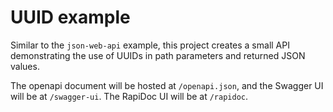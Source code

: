 # UUID example

Similar to the `json-web-api` example, this project creates a small API demonstrating the use of
UUIDs in path parameters and returned JSON values.

The openapi document will be hosted at `/openapi.json`, and the Swagger UI will be at `/swagger-ui`.
The RapiDoc UI will be at `/rapidoc`.